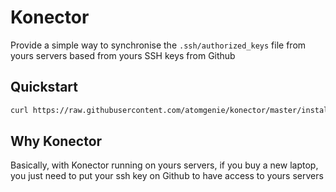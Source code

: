 # Konector

Provide a simple way to synchronise the `.ssh/authorized_keys` file from yours servers based from yours SSH keys from Github
## Quickstart

```sh
curl https://raw.githubusercontent.com/atomgenie/konector/master/install.sh | GITHUB_USER=<Your Github Username> sh -
```

## Why Konector

Basically, with Konector running on yours servers, if you buy a new laptop, you just need to put your ssh key on Github to have access to yours servers
